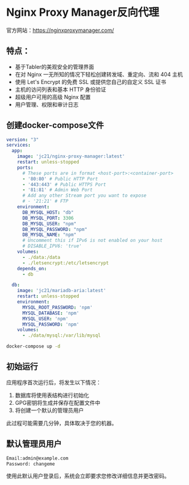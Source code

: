 # Nginx Proxy Manager反向代理

官方网站：https://nginxproxymanager.com/

## 特点：

- 基于Tabler的美观安全的管理界面
- 在对 Nginx 一无所知的情况下轻松创建转发域、重定向、流和 404 主机
- 使用 Let's Encrypt 的免费 SSL 或提供您自己的自定义 SSL 证书
- 主机的访问列表和基本 HTTP 身份验证
- 超级用户可用的高级 Nginx 配置
- 用户管理、权限和审计日志

## 创建docker-compose文件

```yml
version: "3"
services:
  app:
    image: 'jc21/nginx-proxy-manager:latest'
    restart: unless-stopped
    ports:
      # These ports are in format <host-port>:<container-port>
      - '80:80' # Public HTTP Port
      - '443:443' # Public HTTPS Port
      - '81:81' # Admin Web Port
      # Add any other Stream port you want to expose
      # - '21:21' # FTP
    environment:
      DB_MYSQL_HOST: "db"
      DB_MYSQL_PORT: 3306
      DB_MYSQL_USER: "npm"
      DB_MYSQL_PASSWORD: "npm"
      DB_MYSQL_NAME: "npm"
      # Uncomment this if IPv6 is not enabled on your host
      # DISABLE_IPV6: 'true'
    volumes:
      - ./data:/data
      - ./letsencrypt:/etc/letsencrypt
    depends_on:
      - db

  db:
    image: 'jc21/mariadb-aria:latest'
    restart: unless-stopped
    environment:
      MYSQL_ROOT_PASSWORD: 'npm'
      MYSQL_DATABASE: 'npm'
      MYSQL_USER: 'npm'
      MYSQL_PASSWORD: 'npm'
    volumes:
      - ./data/mysql:/var/lib/mysql
```

```bash
docker-compose up -d
```

## 初始运行

应用程序首次运行后，将发生以下情况：
1. 数据库将使用表结构进行初始化
2. GPG密钥将生成并保存在配置文件中
3. 将创建一个默认的管理员用户

此过程可能需要几分钟，具体取决于您的机器。

## 默认管理员用户

```txt
Email:admin@example.com
Password: changeme
```

使用此默认用户登录后，系统会立即要求您修改详细信息并更改密码。



